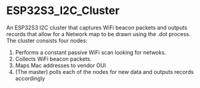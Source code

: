 # ESP32S3_I2C_Cluster

An ESP32S3 I2C cluster that captures WiFi beacon packets and outputs records that allow for a Network map to be drawn using the .dot process. The cluster consists four nodes: 

1. Performs a constant passive WiFi scan looking for netwoks.
2. Collects WiFi beacon packets.
3. Maps Mac addresses to vendor OUI 
4. (The master) polls each of the nodes for new data and outputs records accordingly
